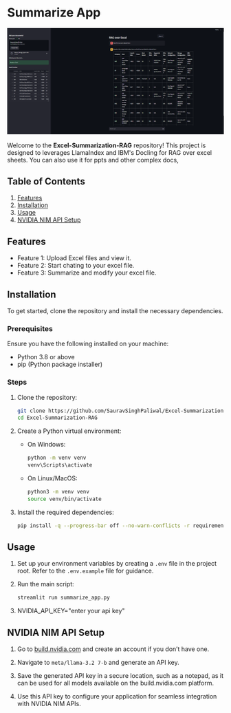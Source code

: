 # Summarize App
![alt text](https://github.com/SauravSinghPaliwal/Excel-Summarization-RAG/blob/main/screen.png?raw=true)

Welcome to the **Excel-Summarization-RAG** repository! This project is designed to leverages LlamaIndex and IBM's Docling for RAG over excel sheets. You can also use it for ppts and other complex docs,

## Table of Contents

1. [Features](#features)
2. [Installation](#installation)
3. [Usage](#usage)
4. [NVIDIA NIM API Setup](#nvidia-nim-api-setup)


## Features

- Feature 1: Upload Excel files and view it.
- Feature 2: Start chating to your excel file.
- Feature 3: Summarize and modify your excel file.

## Installation

To get started, clone the repository and install the necessary dependencies.

### Prerequisites

Ensure you have the following installed on your machine:

- Python 3.8 or above
- pip (Python package installer)

### Steps

1. Clone the repository:

   ```bash
   git clone https://github.com/SauravSinghPaliwal/Excel-Summarization-RAG.git
   cd Excel-Summarization-RAG
   ```

2. Create a Python virtual environment:

   - On Windows:

     ```bash
     python -m venv venv
     venv\Scripts\activate
     ```

   - On Linux/MacOS:

     ```bash
     python3 -m venv venv
     source venv/bin/activate
     ```

3. Install the required dependencies:

   ```bash
   pip install -q --progress-bar off --no-warn-conflicts -r requirements.txt python-dotenv
   ```

## Usage

1. Set up your environment variables by creating a `.env` file in the project root. Refer to the `.env.example` file for guidance.

2. Run the main script:

   ```bash
   streamlit run summarize_app.py
   ```

3. NVIDIA_API_KEY="enter your api key"

## NVIDIA NIM API Setup

1. Go to [build.nvidia.com](https://build.nvidia.com) and create an account if you don’t have one.

2. Navigate to `meta/llama-3.2 7-b` and generate an API key.

3. Save the generated API key in a secure location, such as a notepad, as it can be used for all models available on the build.nvidia.com platform.

4. Use this API key to configure your application for seamless integration with NVIDIA NIM APIs.


